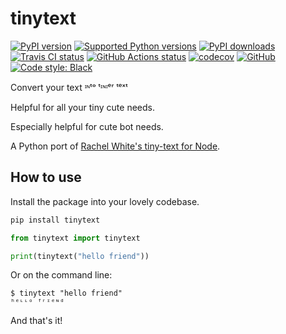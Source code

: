 tinytext
========

[![PyPI version](https://img.shields.io/pypi/v/tinytext.svg)](https://pypi.org/project/tinytext)
[![Supported Python versions](https://img.shields.io/pypi/pyversions/tinytext.svg?logo=python&logoColor=FFE873)](https://pypi.org/project/tinytext)
[![PyPI downloads](https://img.shields.io/pypi/dm/tinytext.svg)](https://pypistats.org/packages/tinytext)
[![Travis CI status](https://img.shields.io/travis/hugovk/tinytext/master?label=Travis%20CI&logo=travis)](https://travis-ci.org/hugovk/tinytext)
[![GitHub Actions status](https://github.com/hugovk/tinytext/workflows/Test/badge.svg)](https://github.com/hugovk/tinytext/actions)
[![codecov](https://codecov.io/gh/hugovk/tinytext/branch/master/graph/badge.svg)](https://codecov.io/gh/hugovk/tinytext)
[![GitHub](https://img.shields.io/github/license/hugovk/tinytext.svg)](LICENSE.txt)
[![Code style: Black](https://img.shields.io/badge/code%20style-black-000000.svg)](https://github.com/psf/black)

Convert your text ᶦᶰᵗᵒ ᵗᶦᶰᶦᵉʳ ᵗᵉˣᵗ

Helpful for all your tiny cute needs.

Especially helpful for cute bot needs.

A Python port of [Rachel White's tiny-text for Node](https://github.com/rachelnicole/tiny-text).

How to use
----------

Install the package into your lovely codebase.

```bash
pip install tinytext
```

```python
from tinytext import tinytext

print(tinytext("hello friend"))
```

Or on the command line:

```console
$ tinytext "hello friend"
ʰᵉᶫᶫᵒ ᶠʳᶦᵉᶰᵈ
```

And that's it!
